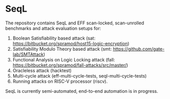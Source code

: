 # SeqL
The repository contains SeqL and EFF scan-locked, scan-unrolled benchmarks and attack evaluation setups for:

1. Boolean Satisfiability based attack (sat: https://bitbucket.org/spramod/host15-logic-encryption)
2. Satisfiability Modulo Theory based attack (smt: https://github.com/gate-lab/SMTAttack)
3. Functional Analysis on Logic Locking attack (fall: https://bitbucket.org/spramod/fall-attacks/src/master/)
4. Oracleless attack (hacktest)
5. Multi-cycle attack (eff-multi-cycle-tests, seql-multi-cycle-tests)
6. Running attacks on RISC-V processor (riscv).

SeqL is currently semi-automated, end-to-end automation is in progress.
